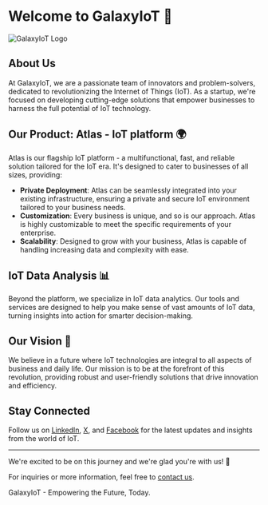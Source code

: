 # Welcome to GalaxyIoT 👋

![GalaxyIoT Logo](/logo.jpg) 

## About Us

At GalaxyIoT, we are a passionate team of innovators and problem-solvers, dedicated to revolutionizing the Internet of Things (IoT). As a startup, we're focused on developing cutting-edge solutions that empower businesses to harness the full potential of IoT technology.

## Our Product: Atlas - IoT platform 🌍

Atlas is our flagship IoT platform - a multifunctional, fast, and reliable solution tailored for the IoT era. It's designed to cater to businesses of all sizes, providing:

- **Private Deployment**: Atlas can be seamlessly integrated into your existing infrastructure, ensuring a private and secure IoT environment tailored to your business needs.
- **Customization**: Every business is unique, and so is our approach. Atlas is highly customizable to meet the specific requirements of your enterprise.
- **Scalability**: Designed to grow with your business, Atlas is capable of handling increasing data and complexity with ease.

## IoT Data Analysis 📊

Beyond the platform, we specialize in IoT data analytics. Our tools and services are designed to help you make sense of vast amounts of IoT data, turning insights into action for smarter decision-making.

## Our Vision 🚀

We believe in a future where IoT technologies are integral to all aspects of business and daily life. Our mission is to be at the forefront of this revolution, providing robust and user-friendly solutions that drive innovation and efficiency.

## Stay Connected

Follow us on [LinkedIn](https://www.linkedin.com/company/galaxyiot/), [X](https://twitter.com/GalaxyIoT), and [Facebook](https://www.facebook.com/GalaxyIoT/) for the latest updates and insights from the world of IoT.

---

We're excited to be on this journey and we're glad you're with us! 🌟

For inquiries or more information, feel free to [contact us](mailto:officet@galaxyiot.cloud).

GalaxyIoT - Empowering the Future, Today.